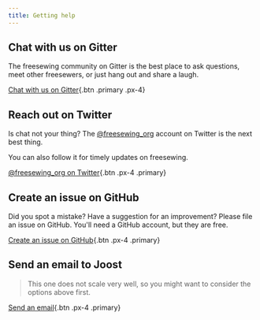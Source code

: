 ```yaml
---
title: Getting help
---
```


## Chat with us on Gitter
The freesewing community on Gitter is the best place to ask questions, 
meet other freesewers, or just hang out and share a laugh.

[Chat with us on Gitter](https://gitter.im/freesewing/freesewing){.btn .primary .px-4}

## Reach out on Twitter

Is chat not your thing?
The [@freesewing_org](https://twitter.com/freesewing_org)
account on Twitter is the next best thing. 

You can also follow it for timely updates on freesewing.

[@freesewing_org on Twitter](https://twitter.com/intent/follow?screen_name=freesewing_org){.btn .px-4 .primary}

## Create an issue on GitHub

Did you spot a mistake? Have a suggestion for an improvement?
Please file an issue on GitHub. You'll need a GitHub account, but they are free.

[Create an issue on GitHub](https://github.com/freesewing/site/issues/new){.btn .px-4 .primary}

## Send an email to Joost

> This one does not scale very well, so you might want to consider the options above first.

[Send an email](mailto:joost@decock.org?subject=Freesewing){.btn .px-4 .primary}

